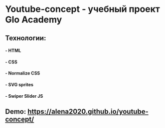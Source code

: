 # Youtube-concept - yчебный проект Glo Academy 

## Технологии:
#### - HTML
#### - CSS 
#### - Normalize CSS
#### - SVG sprites
#### - Swiper Slider JS

## Demo: https://alena2020.github.io/youtube-concept/
